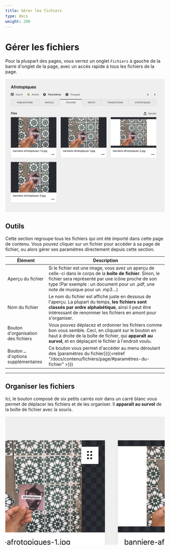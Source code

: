 ```yaml
---
title: Gérer les fichiers
type: docs
weight: 200
---
```


# Gérer les fichiers

Pour la pluspart des pages, vous verrez un onglet ```Fichiers``` à gauche de la barre d'onglet de la page, avec un accès rapide à tous les fichiers de la page.

![Section de gestion des fichiers](files_organize.png)

## Outils

Cette section regroupe tous les fichiers qui ont été importé dans cette page de contenu. Vous pouvez cliquer sur un fichier pour accéder à sa page de fichier, ou alors gérer ses paramètres directement depuis cette section.

| Élément | Description |
|---------|-------------|
| Aperçu du fichier | Si le fichier est une image, vous avez un aperçu de celle-ci dans le corps de la **boîte de fichier**. Sinon, le fichier sera représenté par une icône proche de son type (Par exemple : un document pour un .pdf, une note de musique pour un .mp3…) |
| Nom du fichier | Le nom du fichier est affiché juste en dessous de l'aperçu. La plupart du temps, **les fichiers sont classés par ordre alphabétique**, ainsi il peut être intéressant de renommer les fichiers en amont pour s'organiser. |
| Bouton d'organisation des fichiers | Vous pouvez déplacez et ordonner les fichiers comme bon vous semble. Ceci, en cliquant sur le bouton en haut à droite de la boîte de fichier, qui **apparaît au survol**, et en déplaçant le fichier à l'endroit voulu. |
| Bouton ```…``` d'options supplémentaires | Ce bouton vous permet d'accéder au menu déroulant des [paramètres du fichier]({{<relref "/docs/contenu/fichiers/page/#paramètres-du-fichier" >}}) |

----

## Organiser les fichiers

Ici, le bouton composé de six petits carrés noir dans un carré blanc vous permet de déplacer les fichiers et de les organiser. Il **apparaît au survol** de la boîte de fichier avec la souris.

![Bouton de déplacement des fichiers](files_drag.png)
